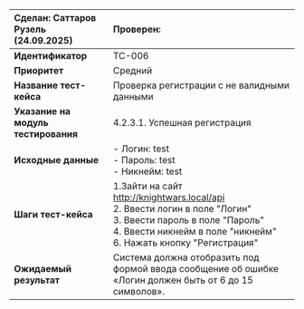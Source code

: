 | Сделан: Саттаров Рузель (24.09.2025)| Проверен:|
|:-----|:---------|
| **Идентификатор** | TC-006 |
| **Приоритет** | Средний |
| **Название тест-кейса** | Проверка регистрации с не валидными данными |
| **Указание на модуль тестирования** |4.2.3.1. Успешная регистрация |
| **Исходные данные** | - Логин: test<br>- Пароль: test <br> - Никнейм: test|
| **Шаги тест-кейса** | 1.Зайти на сайт http://knightwars.local/api <br>2. Ввести логин в поле "Логин"<br>3. Ввести пароль в поле "Пароль"<br>4. Ввести никнейм в поле "никнейм" <br> 6. Нажать кнопку "Регистрация" |
| **Ожидаемый результат** | Система должна отобразить под формой ввода сообщение об ошибке «Логин должен быть от 6 до 15 символов».
 
